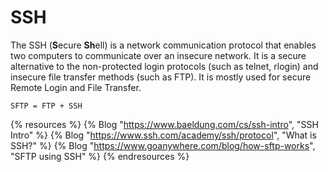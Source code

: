 # SSH

The SSH (**S**ecure **Sh**ell) is a network communication protocol that enables two computers to communicate over an insecure network. It is a secure alternative to the non-protected login protocols (such as telnet, rlogin) and insecure file transfer methods (such as FTP). It is mostly used for secure Remote Login and File Transfer.

`SFTP = FTP + SSH`

{% resources %}
  {% Blog "https://www.baeldung.com/cs/ssh-intro", "SSH Intro" %}
  {% Blog "https://www.ssh.com/academy/ssh/protocol", "What is SSH?" %}
  {% Blog "https://www.goanywhere.com/blog/how-sftp-works", "SFTP using SSH" %}
{% endresources %}